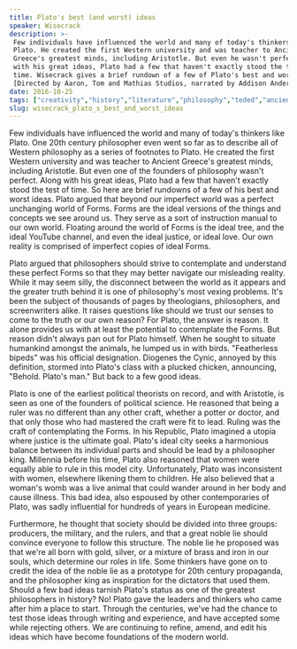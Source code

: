 ```yaml
---
title: Plato's best (and worst) ideas
speaker: Wisecrack
description: >-
 Few individuals have influenced the world and many of today's thinkers like
 Plato. He created the first Western university and was teacher to Ancient
 Greece's greatest minds, including Aristotle. But even he wasn't perfect. Along
 with his great ideas, Plato had a few that haven't exactly stood the test of
 time. Wisecrack gives a brief rundown of a few of Plato's best and worst ideas.
 [Directed by Aaron, Tom and Mathias Studios, narrated by Addison Anderson].
date: 2016-10-25
tags: ["creativity","history","literature","philosophy","teded","ancient-world","animation"]
slug: wisecrack_plato_s_best_and_worst_ideas
---
```


Few individuals have influenced the world and many of today's thinkers like Plato. One
20th century philosopher even went so far as to describe all of Western philosophy as a
series of footnotes to Plato. He created the first Western university and was teacher to
Ancient Greece's greatest minds, including Aristotle. But even one of the founders of
philosophy wasn't perfect. Along with his great ideas, Plato had a few that haven't 
exactly stood the test of time. So here are brief rundowns of a few of his best and worst
ideas. Plato argued that beyond our imperfect world was a perfect unchanging world of
Forms. Forms are the ideal versions of the things and concepts we see around us. They
serve as a sort of instruction manual to our own world. Floating around the world of Forms
is the ideal tree, and the ideal YouTube channel, and even the ideal justice, or ideal
love. Our own reality is comprised of imperfect copies of ideal Forms.

Plato argued that philosophers should strive to contemplate and understand these perfect
Forms so that they may better navigate our misleading reality. While it may seem silly,
the disconnect between the world as it appears and the greater truth behind it is one of
philosophy's most vexing problems. It's been the subject of thousands of pages by
theologians, philosophers, and screenwriters alike. It raises questions like should we
trust our senses to come to the truth or our own reason? For Plato, the answer is reason.
It alone provides us with at least the potential to contemplate the Forms. But reason
didn't always pan out for Plato himself. When he sought to situate humankind amongst the
animals, he lumped us in with birds. "Featherless bipeds" was his official designation.
Diogenes the Cynic, annoyed by this definition, stormed into Plato's class with a plucked
chicken, announcing, "Behold. Plato's man." But back to a few good ideas.

Plato is one of the earliest political theorists on record, and with Aristotle, is seen
as one of the founders of political science. He reasoned that being a ruler was no
different than any other craft, whether a potter or doctor, and that only those who had
mastered the craft were fit to lead. Ruling was the craft of contemplating the Forms. In
his Republic, Plato imagined a utopia where justice is the ultimate goal. Plato's ideal
city seeks a harmonious balance between its individual parts and should be lead by a
philosopher king. Millennia before his time, Plato also reasoned that women were equally
able to rule in this model city. Unfortunately, Plato was inconsistent with women,
elsewhere likening them to children. He also believed that a woman's womb was a live
animal that could wander around in her body and cause illness. This bad idea, also
espoused by other contemporaries of Plato, was sadly influential for hundreds of years in
European medicine.

Furthermore, he thought that society should be divided into three groups: producers, the
military, and the rulers, and that a great noble lie should convince everyone to follow
this structure. The noble lie he proposed was that we're all born with gold, silver, or a
mixture of brass and iron in our souls, which determine our roles in life. Some thinkers
have gone on to credit the idea of the noble lie as a prototype for 20th century
propaganda, and the philosopher king as inspiration for the dictators that used them.
Should a few bad ideas tarnish Plato's status as one of the greatest philosophers in
history? No! Plato gave the leaders and thinkers who came after him a place to start.
Through the centuries, we've had the chance to test those ideas through writing and
experience, and have accepted some while rejecting others. We are continuing to refine,
amend, and edit his ideas which have become foundations of the modern world.

<!--
ad_duration=0
event="TED-Ed"
external_start_time=0
intro_duration=0
is_subtitle_required="False"
is_talk_featured="False"
language="en"
language_swap="False"
native_language="en"
number_of_related_talks=6
number_of_speakers=1
number_of_subtitled_videos=0
number_of_tags=7
number_of_talk_download_languages=26
number_of_talk_more_resources=0
number_of_talk_recommendations=0
number_of_talks_take_actions=0
post_ad_duration=0
published_timestamp="2019-04-01 18:44:31"
recording_date="2016-10-25"
speaker_is_published=0
speaker_name="Wisecrack"
talk_name="Plato's best (and worst) ideas"
talks_tags=["creativity","history","literature","philosophy","teded","ancient-world","animation"]
url_photo_talk="https://s3.amazonaws.com/talkstar-photos/uploads/81570bae-789e-4562-9837-8d2662090db3/168_plato.jpg"
url_webpage="https://www.ted.com/talks/wisecrack_plato_s_best_and_worst_ideas"
video_type_name="TED-Ed Original"
-->